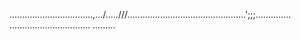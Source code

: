 .................................,.../.....///...............................................';;;..............
................................
.........




